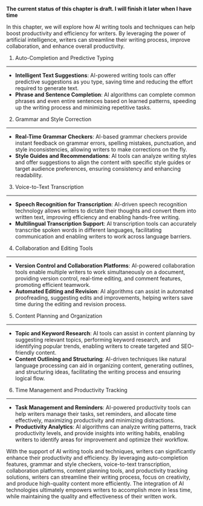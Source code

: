 **The current status of this chapter is draft. I will finish it later when I have time**

In this chapter, we will explore how AI writing tools and techniques can help boost productivity and efficiency for writers. By leveraging the power of artificial intelligence, writers can streamline their writing process, improve collaboration, and enhance overall productivity.

1. Auto-Completion and Predictive Typing
----------------------------------------

* **Intelligent Text Suggestions**: AI-powered writing tools can offer predictive suggestions as you type, saving time and reducing the effort required to generate text.
* **Phrase and Sentence Completion**: AI algorithms can complete common phrases and even entire sentences based on learned patterns, speeding up the writing process and minimizing repetitive tasks.

2. Grammar and Style Correction
-------------------------------

* **Real-Time Grammar Checkers**: AI-based grammar checkers provide instant feedback on grammar errors, spelling mistakes, punctuation, and style inconsistencies, allowing writers to make corrections on the fly.
* **Style Guides and Recommendations**: AI tools can analyze writing styles and offer suggestions to align the content with specific style guides or target audience preferences, ensuring consistency and enhancing readability.

3. Voice-to-Text Transcription
------------------------------

* **Speech Recognition for Transcription**: AI-driven speech recognition technology allows writers to dictate their thoughts and convert them into written text, improving efficiency and enabling hands-free writing.
* **Multilingual Transcription Support**: AI transcription tools can accurately transcribe spoken words in different languages, facilitating communication and enabling writers to work across language barriers.

4. Collaboration and Editing Tools
----------------------------------

* **Version Control and Collaboration Platforms**: AI-powered collaboration tools enable multiple writers to work simultaneously on a document, providing version control, real-time editing, and comment features, promoting efficient teamwork.
* **Automated Editing and Revision**: AI algorithms can assist in automated proofreading, suggesting edits and improvements, helping writers save time during the editing and revision process.

5. Content Planning and Organization
------------------------------------

* **Topic and Keyword Research**: AI tools can assist in content planning by suggesting relevant topics, performing keyword research, and identifying popular trends, enabling writers to create targeted and SEO-friendly content.
* **Content Outlining and Structuring**: AI-driven techniques like natural language processing can aid in organizing content, generating outlines, and structuring ideas, facilitating the writing process and ensuring logical flow.

6. Time Management and Productivity Tracking
--------------------------------------------

* **Task Management and Reminders**: AI-powered productivity tools can help writers manage their tasks, set reminders, and allocate time effectively, maximizing productivity and minimizing distractions.
* **Productivity Analytics**: AI algorithms can analyze writing patterns, track productivity levels, and provide insights into writing habits, enabling writers to identify areas for improvement and optimize their workflow.

With the support of AI writing tools and techniques, writers can significantly enhance their productivity and efficiency. By leveraging auto-completion features, grammar and style checkers, voice-to-text transcription, collaboration platforms, content planning tools, and productivity tracking solutions, writers can streamline their writing process, focus on creativity, and produce high-quality content more efficiently. The integration of AI technologies ultimately empowers writers to accomplish more in less time, while maintaining the quality and effectiveness of their written work.

